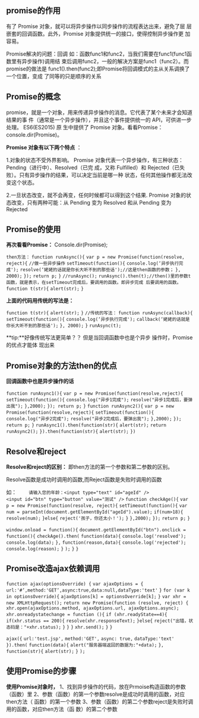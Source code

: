 ## promise的作用

有了 Promise 对象，就可以将异步操作以同步操作的流程表达出来，避免了层 层嵌套的回调函数。此外，Promise 对象提供统一的接口，使得控制异步操作更 加容易。 

Promise解决的问题：回调 
	如：函数func1和func2，当我们需要在func1(func1函数里有异步操作)调用结 束后调用func2，一般的解决方案是func1（func2）。而promise的做法是 func1().then(func2);即Promise将回调模式的主从关系调换了一个位置，变成 了同等的只是顺序的关系

## Promise的概念 

promise，就是一个对象，用来传递异步操作的消息。它代表了某个未来才会知道结果的事 件（通常是一个异步操作），并且这个事件提供统一的 API，可供进一步处理。 ES6(ES2015) 原 生中提供了 Promise 对象。看看Promise：console.dir(Promise)。 

**Promise 对象有以下两个特点** ：

1.对象的状态不受外界影响。
		Promise 对象代表一个异步操作，有三种状态：Pending（进行中）、Resolved（已完 成，又称 Fulfilled）和 Rejected（已失败）。只有异步操作的结果，可以决定当前是哪一种 状态，任何其他操作都无法改变这个状态。

2.一旦状态改变，就不会再变，任何时候都可以得到这个结果. 
		 Promise 对象的状态改变，只有两种可能：从 Pending 变为 Resolved 和从 Pending 变为 Rejected

## Promise的使用

 **再次看看Promise：**
	Console.dir(Promise); 

`then方法：`
	`function runAsync(){`
		`var p = new Promise(function(resolve, reject){`
			`//做一些异步操作`
			`setTimeout(function(){`
				`console.log(‘异步执行完成');`
				`resolve(‘姥姥的话就是你长大听不到的那些话');//这是then函数的参数；`
			`}, 2000);`
		`});`
		`return p;`
	`}`
	`//runAsync();`
	`runAsync().then(t);//then()里的参数t函数，就是表示，在setTimeout完成后，要调用的函数。即异步完成 后要调用的函数。`
	`function t(str){`
		`alert(str);`
	`}`

**上面的代码用传统的写法是：** 

`function t(str){`
		 `alert(str);`
	`}`
	 `//传统的写法：`
	 `function runAsync(callback){`
		 `setTimeout(function(){`
			 `console.log(‘异步执行完成');`
			 `callback(‘姥姥的话就是你长大听不到的那些话');`
		 `}, 2000);`
	 `}`
	 `runAsync(t); `

**tip:**好像传统写法更简单？？ 但是当回调函数中也是个异步 操作时，Promise的优点才能体 现出来

## Promise对象的方法then的优点 

**回调函数中也是异步操作的话**

`function runAsync1(){`
		`var p = new Promise(function(resolve,reject){`
			`setTimeout(function(){`
				`console.log("异步1完成");`
				`resolve("异步1完成后，要弹出我");`
			`},2000);`
		`}); return p;`
	`}`
	`function runAsync2(){`
		`var p = new Promise(function(resolve,reject){`
			`setTimeout(function(){`
				`console.log("异步2完成");`
				`resolve("异步2完成后，要弹出我");`
			`},2000);`
		`});`
		`return p;`
	`}`
	`runAsync1().then(function(str){`
		`alert(str);`
		`return runAsync2();`
	`}).then(function(str){`
		`alert(str);`
	`})`

## Resolve和reject 

**Resolve和reject的区别：**  即then方法的第一个参数和第二参数的区别。 

Resolve函数是成功时调用的函数,而Reject函数是失败时调用的函数

如：
	`    请输入您的年龄：<input type="text" id="ageId" />`    
				`<input id="btn" type="button" value="测试" />`
	`function checkAge(){`
		`var p = new Promise(function(resolve, reject){`
			`setTimeout(function(){`
				`var num = parseInt(document.getElementById("ageId").value);`
				`if(num>18){`
					`resolve(num);`
				`}else{`
					`reject('孩子，你还太小！');`
				`}`
			`},2000);`
		`});`
		`return p;`
	`}`



`window.onload = function(){`
		`document.getElementById("btn").onclick = function(){`
			`checkAge().then(`
				`function(data){`
					`console.log('resolved');`
					`console.log(data);`
				`},`
				`function(reason,data){`
					`console.log('rejected');`
					`console.log(reason);`
				`}`
			`);`
		`}`
	`}`

## Promise改造ajax依赖调用

`function ajax(optionsOverride) {`
		`var ajaxOptions = {`
			`url:'#‘,method:'GET‘,async:true,data:null,dataType:'text'`
		`}`
		`for (var k in optionsOverride){`
			`ajaxOptions[k] = optionsOverride[k];`
		`}`
		`var xhr = new XMLHttpRequest();`
		`return new Promise(function (resolve, reject) {`
			`xhr.open(ajaxOptions.method, ajaxOptions.url, ajaxOptions.async);`
			`xhr.onreadystatechange = function (){`
				`if (xhr.readyState==4){`
					`if(xhr.status == 200){`
						`resolve(xhr.responseText);`
					`}else{`
						`reject("出错，状态码是："+xhr.status);`
					`}`
				`}`
			`}`
			`xhr.send();`
		`}`
	`}`



`ajax({`
		`url:'test.jsp',`
		`method:'GET',`
		`async: true,`
		`dataType:'text'`
	`}).then(`
		`function(data){`
			`alert("服务器端返回的数据为:"+data);`
		`},`
		`function(str){`
			`alert(str);`
		`}`
	`);`

## 使用Promise的步骤

**使用Promise对象时，**
	1、找到异步操作的代码，放在Prmoise构造函数的参数（函数）里
	2、参数（函数）的第一个参数resolve是成功时调用的函数，对应then方法（ 函数）的第一个参数
	3、参数（函数）的第二个参数reject是失败时调用的函数，对应then方法（函 数）的第二个参数